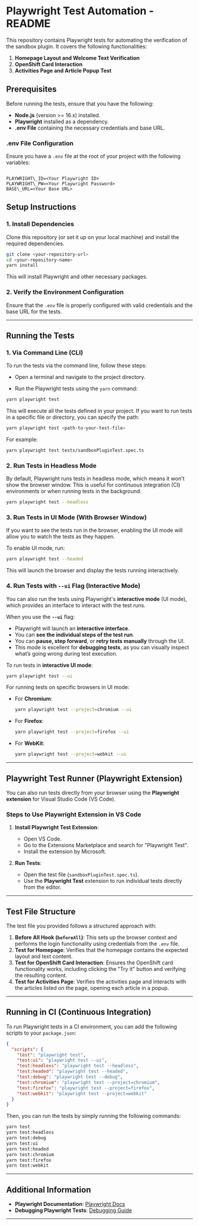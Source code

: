 # Playwright Test Automation - README

This repository contains Playwright tests for automating the verification of the sandbox plugin. It covers the following functionalities:

1. **Homepage Layout and Welcome Text Verification**
2. **OpenShift Card Interaction**
3. **Activities Page and Article Popup Test**

## Prerequisites

Before running the tests, ensure that you have the following:

- **Node.js** (version >= 16.x) installed.
- **Playwright** installed as a dependency.
- **.env File** containing the necessary credentials and base URL.

### .env File Configuration

Ensure you have a `.env` file at the root of your project with the following variables:

```

PLAYWRIGHT\_ID=<Your Playwright ID>
PLAYWRIGHT\_PW=<Your Playwright Password>
BASE\_URL=<Your Base URL>

```

## Setup Instructions

### 1. Install Dependencies

Clone this repository (or set it up on your local machine) and install the required dependencies.

```bash
git clone <your-repository-url>
cd <your-repository-name>
yarn install
```

This will install Playwright and other necessary packages.

### 2. Verify the Environment Configuration

Ensure that the `.env` file is properly configured with valid credentials and the base URL for the tests.

---

## Running the Tests

### 1. **Via Command Line (CLI)**

To run the tests via the command line, follow these steps:

- Open a terminal and navigate to the project directory.

- Run the Playwright tests using the `yarn` command:

```bash
yarn playwright test
```

This will execute all the tests defined in your project. If you want to run tests in a specific file or directory, you can specify the path:

```bash
yarn playwright test <path-to-your-test-file>
```

For example:

```bash
yarn playwright test tests/sandboxPluginTest.spec.ts
```

### 2. **Run Tests in Headless Mode**

By default, Playwright runs tests in headless mode, which means it won't show the browser window. This is useful for continuous integration (CI) environments or when running tests in the background.

```bash
yarn playwright test --headless
```

### 3. **Run Tests in UI Mode (With Browser Window)**

If you want to see the tests run in the browser, enabling the UI mode will allow you to watch the tests as they happen.

To enable UI mode, run:

```bash
yarn playwright test --headed
```

This will launch the browser and display the tests running interactively.

### 4. **Run Tests with `--ui` Flag (Interactive Mode)**

You can also run the tests using Playwright's **interactive mode** (UI mode), which provides an interface to interact with the test runs.

When you use the **`--ui`** flag:

- Playwright will launch an **interactive interface**.
- You can **see the individual steps of the test run**.
- You can **pause, step forward**, or **retry tests manually** through the UI.
- This mode is excellent for **debugging tests**, as you can visually inspect what’s going wrong during test execution.

To run tests in **interactive UI mode**:

```bash
yarn playwright test --ui
```

For running tests on specific browsers in UI mode:

- For **Chromium**:

  ```bash
  yarn playwright test --project=chromium --ui
  ```

- For **Firefox**:

  ```bash
  yarn playwright test --project=firefox --ui
  ```

- For **WebKit**:

  ```bash
  yarn playwright test --project=webkit --ui
  ```

---

## Playwright Test Runner (Playwright Extension)

You can also run tests directly from your browser using the **Playwright extension** for Visual Studio Code (VS Code).

### Steps to Use Playwright Extension in VS Code

1. **Install Playwright Test Extension**:

   - Open VS Code.
   - Go to the Extensions Marketplace and search for "Playwright Test".
   - Install the extension by Microsoft.

2. **Run Tests**:

   - Open the test file (`sandboxPluginTest.spec.ts`).
   - Use the **Playwright Test** extension to run individual tests directly from the editor.

---

## Test File Structure

The test file you provided follows a structured approach with:

1. **Before All Hook (`beforeAll`)**: This sets up the browser context and performs the login functionality using credentials from the `.env` file.
2. **Test for Homepage**: Verifies that the homepage contains the expected layout and text content.
3. **Test for OpenShift Card Interaction**: Ensures the OpenShift card functionality works, including clicking the "Try it" button and verifying the resulting content.
4. **Test for Activities Page**: Verifies the activities page and interacts with the articles listed on the page, opening each article in a popup.

---

## Running in CI (Continuous Integration)

To run Playwright tests in a CI environment, you can add the following scripts to your `package.json`:

```json
{
  "scripts": {
    "test": "playwright test",
    "test:ui": "playwright test --ui",
    "test:headless": "playwright test --headless",
    "test:headed": "playwright test --headed",
    "test:debug": "playwright test --debug",
    "test:chromium": "playwright test --project=chromium",
    "test:firefox": "playwright test --project=firefox",
    "test:webkit": "playwright test --project=webkit"
  }
}
```

Then, you can run the tests by simply running the following commands:

```bash
yarn test
yarn test:headless
yarn test:debug
yarn test:ui
yarn test:headed
yarn test:chromium
yarn test:firefox
yarn test:webkit
```

---

## Additional Information

- **Playwright Documentation**: [Playwright Docs](https://playwright.dev/)
- **Debugging Playwright Tests**: [Debugging Guide](https://playwright.dev/docs/debug)

---
